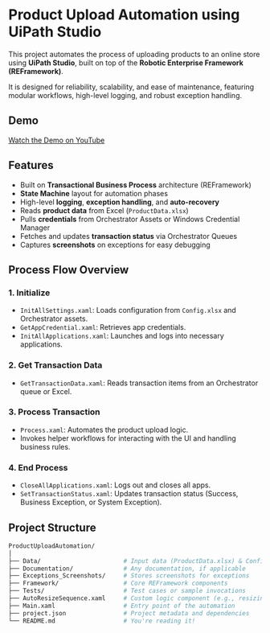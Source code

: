 # Product Upload Automation using UiPath Studio

This project automates the process of uploading products to an online store using **UiPath Studio**, built on top of the **Robotic Enterprise Framework (REFramework)**.

It is designed for reliability, scalability, and ease of maintenance, featuring modular workflows, high-level logging, and robust exception handling.

## Demo

[Watch the Demo on YouTube](https://www.youtube.com/watch?v=VAj6RVH819g)

## Features

- Built on **Transactional Business Process** architecture (REFramework)
- **State Machine** layout for automation phases
- High-level **logging**, **exception handling**, and **auto-recovery**
- Reads **product data** from Excel (`ProductData.xlsx`)
- Pulls **credentials** from Orchestrator Assets or Windows Credential Manager
- Fetches and updates **transaction status** via Orchestrator Queues
- Captures **screenshots** on exceptions for easy debugging

## Process Flow Overview

### 1. Initialize
- `InitAllSettings.xaml`: Loads configuration from `Config.xlsx` and Orchestrator assets.
- `GetAppCredential.xaml`: Retrieves app credentials.
- `InitAllApplications.xaml`: Launches and logs into necessary applications.

### 2. Get Transaction Data
- `GetTransactionData.xaml`: Reads transaction items from an Orchestrator queue or Excel.

### 3. Process Transaction
- `Process.xaml`: Automates the product upload logic.
- Invokes helper workflows for interacting with the UI and handling business rules.

### 4. End Process
- `CloseAllApplications.xaml`: Logs out and closes all apps.
- `SetTransactionStatus.xaml`: Updates transaction status (Success, Business Exception, or System Exception).

## Project Structure

```bash
ProductUploadAutomation/
│
├── Data/                       # Input data (ProductData.xlsx) & Config.xlsx
├── Documentation/              # Any documentation, if applicable
├── Exceptions_Screenshots/     # Stores screenshots for exceptions
├── Framework/                  # Core REFramework components
├── Tests/                      # Test cases or sample invocations
├── AutoResizeSequence.xaml     # Custom logic component (e.g., resizing UI)
├── Main.xaml                   # Entry point of the automation
├── project.json                # Project metadata and dependencies
└── README.md                   # You're reading it!
